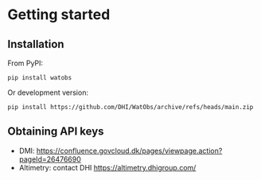 # Getting started

## Installation

From PyPI: 

```
pip install watobs
```

Or development version: 

```
pip install https://github.com/DHI/WatObs/archive/refs/heads/main.zip
```

## Obtaining API keys

* DMI: https://confluence.govcloud.dk/pages/viewpage.action?pageId=26476690 
* Altimetry: contact DHI https://altimetry.dhigroup.com/ 

